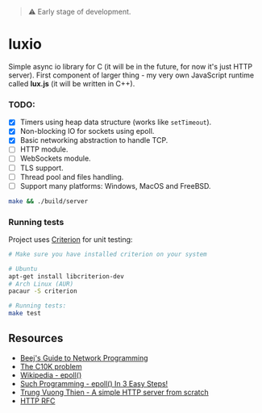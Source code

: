 > ⚠️ Early stage of development.

# luxio

Simple async io library for C (it will be in the future, for now it's just HTTP server).
First component of larger thing - my very own JavaScript runtime called **lux.js** (it will be written in C++).

### TODO:

- [x] Timers using heap data structure (works like `setTimeout`).
- [x] Non-blocking IO for sockets using epoll.
- [x] Basic networking abstraction to handle TCP.
- [ ] HTTP module.
- [ ] WebSockets module.
- [ ] TLS support.
- [ ] Thread pool and files handling.
- [ ] Support many platforms: Windows, MacOS and FreeBSD.

```sh
make && ./build/server
```

### Running tests

Project uses [Criterion](https://github.com/Snaipe/Criterion) for unit testing:

```sh
# Make sure you have installed criterion on your system

# Ubuntu
apt-get install libcriterion-dev
# Arch Linux (AUR)
pacaur -S criterion

# Running tests:
make test
```

## Resources
- [Beej's Guide to Network Programming](https://www.beej.us/guide/bgnet/html/split/index.html)
- [The C10K problem](http://www.kegel.com/c10k.html)
- [Wikipedia - epoll()](https://en.wikipedia.org/wiki/Epoll)
- [Such Programming - epoll() In 3 Easy Steps!](https://suchprogramming.com/epoll-in-3-easy-steps/)
- [Trung Vuong Thien - A simple HTTP server from scratch](https://trungams.github.io/2020-08-23-a-simple-http-server-from-scratch)
- [HTTP RFC](https://datatracker.ietf.org/doc/html/rfc7230)
